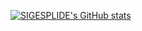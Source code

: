 [![SIGESPLIDE's GitHub stats](https://github-readme-stats.vercel.app/api?username=sigesplide)](https://github.com/anuraghazra/github-readme-stats)
